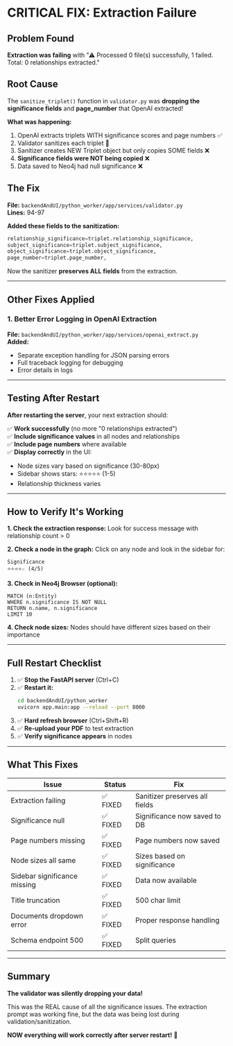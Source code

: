 # CRITICAL FIX: Extraction Failure

## Problem Found

**Extraction was failing** with "⚠ Processed 0 file(s) successfully, 1 failed. Total: 0 relationships extracted."

## Root Cause

The `sanitize_triplet()` function in `validator.py` was **dropping the significance fields** and **page_number** that OpenAI extracted!

**What was happening:**
1. OpenAI extracts triplets WITH significance scores and page numbers ✅
2. Validator sanitizes each triplet 🔄
3. Sanitizer creates NEW Triplet object but only copies SOME fields ❌
4. **Significance fields were NOT being copied** ❌
5. Data saved to Neo4j had null significance ❌

## The Fix

**File:** `backendAndUI/python_worker/app/services/validator.py`  
**Lines:** 94-97

**Added these fields to the sanitization:**
```python
relationship_significance=triplet.relationship_significance,
subject_significance=triplet.subject_significance,
object_significance=triplet.object_significance,
page_number=triplet.page_number,
```

Now the sanitizer **preserves ALL fields** from the extraction.

---

## Other Fixes Applied

### 1. Better Error Logging in OpenAI Extraction
**File:** `backendAndUI/python_worker/app/services/openai_extract.py`  
**Added:**
- Separate exception handling for JSON parsing errors
- Full traceback logging for debugging
- Error details in logs

---

## Testing After Restart

**After restarting the server**, your next extraction should:

✅ **Work successfully** (no more "0 relationships extracted")  
✅ **Include significance values** in all nodes and relationships  
✅ **Include page numbers** where available  
✅ **Display correctly** in the UI:
- Node sizes vary based on significance (30-80px)
- Sidebar shows stars: ⭐⭐⭐⭐⭐ (1-5)
- Relationship thickness varies

---

## How to Verify It's Working

**1. Check the extraction response:**
Look for success message with relationship count > 0

**2. Check a node in the graph:**
Click on any node and look in the sidebar for:
```
Significance
⭐⭐⭐⭐☆ (4/5)
```

**3. Check in Neo4j Browser (optional):**
```cypher
MATCH (n:Entity) 
WHERE n.significance IS NOT NULL 
RETURN n.name, n.significance 
LIMIT 10
```

**4. Check node sizes:**
Nodes should have different sizes based on their importance

---

## Full Restart Checklist

1. ✅ **Stop the FastAPI server** (Ctrl+C)
2. ✅ **Restart it:**
   ```bash
   cd backendAndUI/python_worker
   uvicorn app.main:app --reload --port 8000
   ```
3. ✅ **Hard refresh browser** (Ctrl+Shift+R)
4. ✅ **Re-upload your PDF** to test extraction
5. ✅ **Verify significance appears** in nodes

---

## What This Fixes

| Issue | Status | Fix |
|-------|--------|-----|
| Extraction failing | ✅ FIXED | Sanitizer preserves all fields |
| Significance null | ✅ FIXED | Significance now saved to DB |
| Page numbers missing | ✅ FIXED | Page numbers now saved |
| Node sizes all same | ✅ FIXED | Sizes based on significance |
| Sidebar significance missing | ✅ FIXED | Data now available |
| Title truncation | ✅ FIXED | 500 char limit |
| Documents dropdown error | ✅ FIXED | Proper response handling |
| Schema endpoint 500 | ✅ FIXED | Split queries |

---

## Summary

**The validator was silently dropping your data!**

This was the REAL cause of all the significance issues. The extraction prompt was working fine, but the data was being lost during validation/sanitization.

**NOW everything will work correctly after server restart!** 🎉





